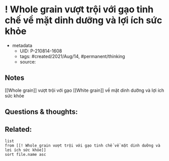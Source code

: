 # ! Whole grain vượt trội với gạo tinh chế về mặt dinh dưỡng và lợi ích sức khỏe

- metadata
	- UID: P-210814-1608
	- tags: #created/2021/Aug/14, #permanent/thinking  
	- source: 

## Notes
[[Whole grain]] vượt trội với gạo [[White grain]] về mặt dinh dưỡng và lợi ích sức khỏe

## Questions & thoughts:

## Related:
```dataview
list
from [[! Whole grain vượt trội với gạo tinh chế về mặt dinh dưỡng và lợi ích sức khỏe]]
sort file.name asc
```
